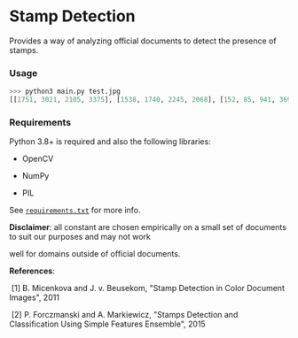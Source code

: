 

# Stamp Detection
Provides a way of analyzing official documents to detect the presence of stamps.

### Usage
```python
>>> python3 main.py test.jpg
[[1751, 3021, 2105, 3375], [1538, 1740, 2245, 2068], [152, 85, 941, 369], [172, 2450, 1080, 2945]]
```
### Requirements
Python 3.8+ is required and also the following libraries:
- OpenCV

- NumPy

- PIL

See [`requirements.txt`](requirements.txt) for more info.

**Disclaimer**: all constant are chosen empirically on a small set of documents to suit our purposes and may not work

well for domains outside of official documents.

**References**:

​    [1] B. Micenkova and J. v. Beusekom, "Stamp Detection in Color Document Images", 2011

​    [2] P. Forczmanski and A. Markiewicz, "Stamps Detection and Classification Using Simple Features Ensemble", 2015